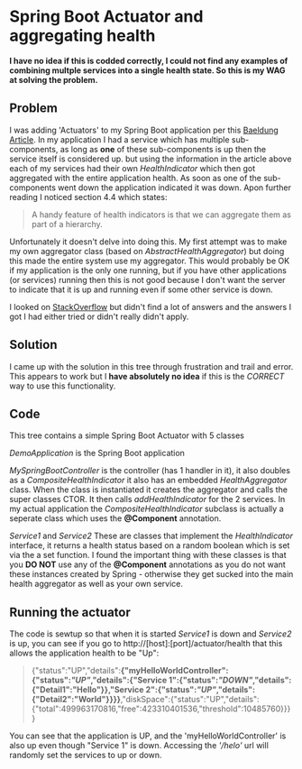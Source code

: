# Spring Boot Actuator and aggregating health
**I have no idea if this is codded correctly, I could not find any examples of combining multple services into a single health state. So this is my WAG at solving the problem.**

## Problem
I was adding 'Actuators' to my Spring Boot application per this [Baeldung Article](https://www.baeldung.com/spring-boot-actuators). In my application I had a service which has multiple sub-components, as long as **one** of these sub-components is up then the service itself is considered up. but using the information in the article above each of my services had their own _HealthIndicator_ which then got aggregated with the entire application health. As soon as one of the sub-components went down the application indicated it was down. Apon further reading I noticed section 4.4 which states:
>A handy feature of health indicators is that we can aggregate them as part of a hierarchy.

Unfortunately it doesn't delve into doing this. My first attempt was to make my own aggregator class (based on _AbstractHealthAggregator_) but doing this made the entire system use my aggregator. This would probably be OK if my application is the only one running, but if you have other applications (or services) running then this is not good because I don't want the server to indicate that it is up and running even if some other service is down.

I looked on [StackOverflow](https://stackoverflow.com/questions/51861320/how-to-aggregate-health-indicators-in-spring-boot) but didn't find a lot of answers and the answers I got I had either tried or didn't really didn't apply.

## Solution
I came up with the solution in this tree through frustration and trail and error. This appears to work but I **have absolutely no idea** if this is the _CORRECT_ way to use this functionality.

## Code
This tree contains a simple Spring Boot Actuator with 5 classes

_DemoApplication_ is the Spring Boot application

_MySpringBootController_ is the controller (has 1 handler in it), it also doubles as a _CompositeHealthIndicator_ it also has an embedded _HealthAggregator_ class. When the class is instantiated it creates the aggregator and calls the super classes CTOR. It then calls _addHealthIndicator_ for the 2 services. In my actual application the _CompositeHealthIndicator_ subclass is actually a seperate class which uses the **@Component** annotation.

_Service1_ and _Service2_ These are classes that implement the _HealthIndicator_ interface, it returns a health status based on a random boolean which is set via the a set function.  I found the important thing with these classes is that you **DO NOT** use any of the **@Component** annotations as you do not want these instances created by Spring - otherwise they get sucked into the main health aggregator as well as your own service.

## Running the actuator
The code is sewtup so that when it is started _Service1_ is down and _Service2_ is up, you can see if you go to http://[host]:[port]/actuator/health that this allows the application health to be "Up":

> {"status":"UP","details":**{"myHelloWorldController":{"status":_"UP"_,"details":{"Service 1":{"status":_"DOWN"_,"details":{"Detail1":"Hello"}},"Service 2":{"status":_"UP"_,"details":{"Detail2":"World"}}}}**,"diskSpace":{"status":"UP","details":{"total":499963170816,"free":423310401536,"threshold":10485760}}}}

You can see that the application is UP, and the 'myHelloWorldController' is also up even though "Service 1" is down. Accessing the _'/helo'_ url will randomly set the services to up or down.
